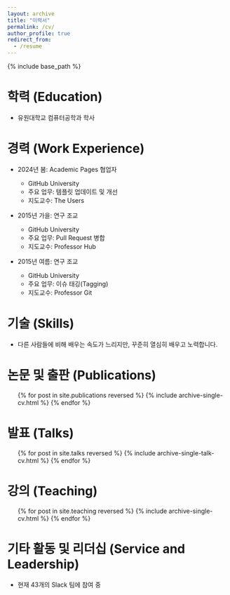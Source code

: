 ```yaml
---
layout: archive
title: "이력서"
permalink: /cv/
author_profile: true
redirect_from:
  - /resume
---
```


{% include base_path %}

학력 (Education)
======
* 유원대학교 컴퓨터공학과 학사  

경력 (Work Experience)
======
* 2024년 봄: Academic Pages 협업자  
  * GitHub University  
  * 주요 업무: 템플릿 업데이트 및 개선  
  * 지도교수: The Users  

* 2015년 가을: 연구 조교  
  * GitHub University  
  * 주요 업무: Pull Request 병합  
  * 지도교수: Professor Hub  

* 2015년 여름: 연구 조교  
  * GitHub University  
  * 주요 업무: 이슈 태깅(Tagging)  
  * 지도교수: Professor Git  

기술 (Skills)
======
* 다른 사람들에 비해 배우는 속도가 느리지만, 꾸준히 열심히 배우고 노력합니다.

논문 및 출판 (Publications)
======
  <ul>{% for post in site.publications reversed %}
    {% include archive-single-cv.html %}
  {% endfor %}</ul>
  
발표 (Talks)
======
  <ul>{% for post in site.talks reversed %}
    {% include archive-single-talk-cv.html  %}
  {% endfor %}</ul>
  
강의 (Teaching)
======
  <ul>{% for post in site.teaching reversed %}
    {% include archive-single-cv.html %}
  {% endfor %}</ul>
  
기타 활동 및 리더십 (Service and Leadership)
======
* 현재 43개의 Slack 팀에 참여 중

